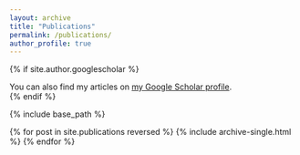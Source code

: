 ```yaml
---
layout: archive
title: "Publications"
permalink: /publications/
author_profile: true
---
```


{% if site.author.googlescholar %}
  <div class="wordwrap">You can also find my articles on <a href="{{site.author.googlescholar}}"  target="_blank">my Google Scholar profile</a>.</div>
{% endif %}

{% include base_path %}

{% for post in site.publications reversed %}
  {% include archive-single.html %}
{% endfor %}






[//]: # (* **Dianshi Yang**, Abhinav Kumar, Stuart Ray, Wei Wang, Reza Tourani. IoT Sentinel: Correlation-based Attack Detection, Localization, and Authentication in IoT Networks. ICCCN 2023. [https://doi.org/10.1109/ICCCN58024.2023.10230209]&#40;https://doi.org/10.1109/ICCCN58024.2023.10230209&#41;{:target="_blank"})

[//]: # ()
[//]: # (* Zheng Yang, Tien Tuan Anh Dinh, Yingying Yao, **Dianshi Yang**, Xiaolin Chang, Jianying Zhou. LARP: A Lightweight Auto-Refreshing Pseudonym Protocol for V2X. SACMAT 2022. [https://doi.org/10.1145/3532105.3535027]&#40;https://doi.org/10.1145/3532105.3535027&#41;{:target="_blank"})

[//]: # (  )
[//]: # (* Daniël Reijsbergen, Aung Maw, Sarad Venugopalan, **Dianshi Yang**, Tien Tuan Anh Dinh, Jianying Zhou. Protecting the Integrity of IoT Sensor Data and Firmware With A Feather-Light Blockchain Infrastructure. ICBC 2022. [https://doi.org/10.1109/ICBC54727.2022.9805485]&#40;https://doi.org/10.1109/ICBC54727.2022.9805485&#41;{:target="_blank"})

[//]: # ()
[//]: # (* **Dianshi Yang**, Daisuke Mashima, Wei Lin, Jianying Zhou. DecIED: Scalable k-Anonymous Deception for IEC61850-Compliant Smart Grid Systems. CPSS 2020. [https://doi.org/10.1145/3384941.3409592]&#40;https://doi.org/10.1145/3384941.3409592&#41;{:target="_blank"})

[//]: # ()




